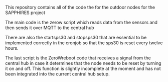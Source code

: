 This repository contains all of the code the for the outdoor nodes for the SAPPHIRES project

The main code is the zerow script which reads data from the sensors and then sends it over MQTT to the central hub

There are also the startsps30 and stopsps30 that are essential to be implemented correctly in the cronjob so that the sps30 is reset every twelve hours.

The last script is the ZeroWreboot code that receives a signal from the central hub in case it determines that the node needs to be reset by turning it on and off. This function is slightly incomplete at the moment and has not been integrated into the current central hub setup.

